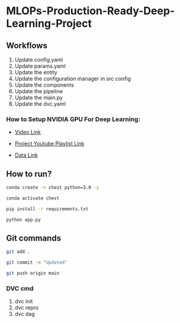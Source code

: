 # MLOPs-Production-Ready-Deep-Learning-Project



## Workflows

1. Update config.yaml
2. Update params.yaml
3. Update the entity
4. Update the configuration manager in src config
5. Update the components
6. Update the pipeline 
7. Update the main.py
8. Update the dvc.yaml 


### How to Setup NVIDIA GPU For Deep Learning:

 - [Video Link](https://youtu.be/nATRPPZ5dGE?si=Xzv7uKEdW9yKODTS)


- [Project Youtube Playlist Link](https://youtube.com/playlist?list=PLkz_y24mlSJbaIL1wDOul5g45E6S8k-3P&si=zFK0GuM7MfwdKM6x)


- [Data Link](https://drive.google.com/file/d/1z0mreUtRmR-P-magILsDR3T7M6IkGXtY/view?usp=sharing)

## How to run?

```bash
conda create -n chest python=3.8 -y
```

```bash
conda activate chest
```

```bash
pip install -r requirements.txt
```

```bash
python app.py
```

## Git commands

```bash
git add .

git commit -m "Updated"

git push origin main
```


### DVC cmd

1. dvc init
2. dvc repro
3. dvc dag
